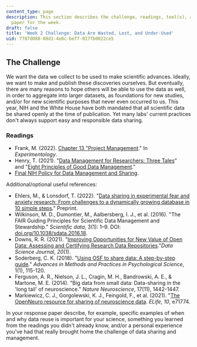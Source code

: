 ```yaml
---
content_type: page
description: This section describes the challenge, readings, tool(s), and response
  paper for the week.
draft: false
title: 'Week 2 Challenge: Data Are Wasted, Lost, and Under-Used'
uid: 7787d088-08d1-4e8c-beff-017fb0022ce5
---
```

## The Challenge

We want the data we collect to be used to make scientific advances. Ideally, we want to make and publish these discoveries ourselves. But eventually, there are many reasons to hope others will be able to use the data as well, in order to aggregate into larger datasets, as foundations for new studies, and/or for new scientific purposes that never even occurred to us. This year, NIH and the White House have both mandated that all scientific data be shared openly at the time of publication. Yet many labs' current practices don't always support easy and responsible data sharing. 

### Readings

- Frank, M. (2022). [Chapter 13 "Project Management](https://experimentology.io/13-management)." In *Experimentology*.
- Henry, T. (2021). "[Data Management for Researchers: Three Tales](https://www.teaguehenry.com/strings-not-factors/2021/1/24/data-management-for-researchers-three-terrifying-tales)" and "[Eight Principles of Good Data Management](https://www.teaguehenry.com/strings-not-factors/2021/2/21/eight-principles-of-good-data-management)."
- [Final NIH Policy for Data Management and Sharing](https://grants.nih.gov/grants/guide/notice-files/NOT-OD-21-013.html).

Additional/optional useful references:

- Ehlers, M., & Lonsdorf, T. (2022). "[Data sharing in experimental fear and anxiety research: From challenges to a dynamically growing database in 10 simple steps](https://psyarxiv.com/8crk3/)." Preprint.
- Wilkinson, M. D., Dumontier, M., Aalbersberg, I. J., et al. (2016). "The FAIR Guiding Principles for Scientific Data Management and Stewardship." *Scientific data*, 3(1): 1–9. DOI: [doi.org/10.1038/sdata.2016.18](https://doi.org/10.1038/sdata.2016.18).
- Downs, R. R. (2021). "[Improving Opportunities for New Value of Open Data: Assessing and Certifying Research Data Repositories](https://datascience.codata.org/article/10.5334/dsj-2021-001/)."*Data Science Journal*, *20*(1).
- Soderberg, C. K. (2018). "[Using OSF to share data: A step-by-step guide](https://journals.sagepub.com/doi/10.1177/2515245918757689)." *Advances in Methods and Practices in Psychological Science*, 1(1), 115-120.
- Ferguson, A. R., Nielson, J. L., Cragin, M. H., Bandrowski, A. E., & Martone, M. E. (2014). "Big data from small data: Data-sharing in the 'long tail' of neuroscience." *Nature Neuroscience*, 17(11), 1442-1447.
- Markiewicz, C. J., Gorgolewski, K. J., Feingold, F., et al. (2021). "[The OpenNeuro resource for sharing of neuroscience data](https://elifesciences.org/articles/71774). *ELife*, *10*, e71774.

In your response paper describe, for example, specific examples of when and why data reuse is important for your science, something you learned from the readings you didn't already know, and/or a personal experience you've had that really brought home the challenge of data sharing and management.